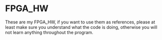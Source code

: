 # FPGA_HW
These are my FPGA_HW, if you want to use them as references, please at least make sure you understand what the code is doing, otherwise you will not learn anything throughout the program.